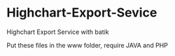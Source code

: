 # Highchart-Export-Sevice
Highchart Export Service with batik

Put these files in the www folder, require JAVA and PHP
